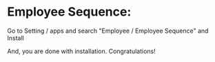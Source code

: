 Employee Sequence:
=========================================================

Go to Setting / apps and search "Employee / Employee Sequence" and Install

And, you are done with installation. Congratulations!
